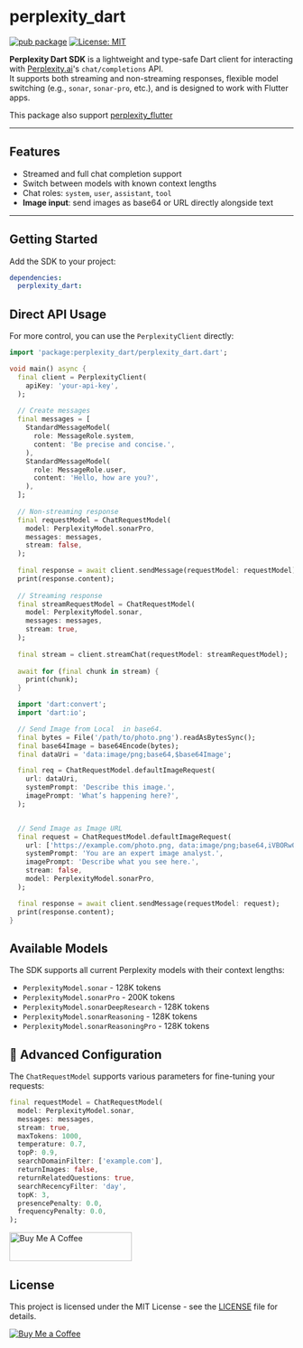 # perplexity_dart

[![pub package](https://img.shields.io/pub/v/perplexity_dart.svg)](https://pub.dev/packages/perplexity_dart)
[![License: MIT](https://img.shields.io/badge/license-MIT-yellow.svg)](LICENSE)

**Perplexity Dart SDK** is a lightweight and type-safe Dart client for interacting with [Perplexity.ai](https://www.perplexity.ai)'s `chat/completions` API.  
It supports both streaming and non-streaming responses, flexible model switching (e.g., `sonar`, `sonar-pro`, etc.), and is designed to work with Flutter apps.

This package also support [perplexity_flutter](https://pub.dev/packages/perplexity_flutter)

---

## Features

- Streamed and full chat completion support
- Switch between models with known context lengths
- Chat roles: `system`, `user`, `assistant`, `tool`
- **Image input**: send images as base64 or URL directly alongside text 

---

## Getting Started

Add the SDK to your project:

```yaml
dependencies:
  perplexity_dart: 
```

## Direct API Usage

For more control, you can use the `PerplexityClient` directly:

```dart
import 'package:perplexity_dart/perplexity_dart.dart';

void main() async {
  final client = PerplexityClient(
    apiKey: 'your-api-key',
  );
  
  // Create messages
  final messages = [
    StandardMessageModel(
      role: MessageRole.system,
      content: 'Be precise and concise.',
    ),
    StandardMessageModel(
      role: MessageRole.user,
      content: 'Hello, how are you?',
    ),
  ];
  
  // Non-streaming response
  final requestModel = ChatRequestModel(
    model: PerplexityModel.sonarPro,
    messages: messages,
    stream: false,
  );
  
  final response = await client.sendMessage(requestModel: requestModel);
  print(response.content);
  
  // Streaming response
  final streamRequestModel = ChatRequestModel(
    model: PerplexityModel.sonar,
    messages: messages,
    stream: true,
  );
  
  final stream = client.streamChat(requestModel: streamRequestModel);
  
  await for (final chunk in stream) {
    print(chunk);
  }

  import 'dart:convert';
  import 'dart:io';

  // Send Image from Local  in base64.
  final bytes = File('/path/to/photo.png').readAsBytesSync();
  final base64Image = base64Encode(bytes);
  final dataUri = 'data:image/png;base64,$base64Image';

  final req = ChatRequestModel.defaultImageRequest(
    url: dataUri,
    systemPrompt: 'Describe this image.',
    imagePrompt: 'What’s happening here?',
  );


  // Send Image as Image URL
  final request = ChatRequestModel.defaultImageRequest(
    url: ['https://example.com/photo.png, data:image/png;base64,iVBORw0KGgoAAAANSUhEUgA...'],
    systemPrompt: 'You are an expert image analyst.',
    imagePrompt: 'Describe what you see here.',
    stream: false,
    model: PerplexityModel.sonarPro,
  );

  final response = await client.sendMessage(requestModel: request);
  print(response.content);
}
```

## Available Models

The SDK supports all current Perplexity models with their context lengths:

- `PerplexityModel.sonar` - 128K tokens
- `PerplexityModel.sonarPro` - 200K tokens
- `PerplexityModel.sonarDeepResearch` - 128K tokens
- `PerplexityModel.sonarReasoning` - 128K tokens
- `PerplexityModel.sonarReasoningPro` - 128K tokens

## 🔧 Advanced Configuration

The `ChatRequestModel` supports various parameters for fine-tuning your requests:

```dart
final requestModel = ChatRequestModel(
  model: PerplexityModel.sonar,
  messages: messages,
  stream: true,
  maxTokens: 1000,
  temperature: 0.7,
  topP: 0.9,
  searchDomainFilter: ['example.com'],
  returnImages: false,
  returnRelatedQuestions: true,
  searchRecencyFilter: 'day',
  topK: 3,
  presencePenalty: 0.0,
  frequencyPenalty: 0.0,
);
```

<a href="https://buymeacoffee.com/vishnu3251p" target="_blank"><img src="https://cdn.buymeacoffee.com/buttons/default-blue.png" alt="Buy Me A Coffee" style="height: 51px !important;width: 217px !important;" ></a>

## License

This project is licensed under the MIT License - see the [LICENSE](LICENSE) file for details.

[![Buy Me a Coffee](https://img.shields.io/badge/buy%20me%20a%20coffee-donate-yellow)](https://buymeacoffee.com/vishnu3251p)
